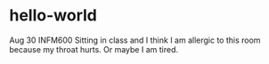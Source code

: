 # hello-world
Aug 30 INFM600
Sitting in class and I think I am allergic to this room because my throat hurts. Or maybe I am tired. 
